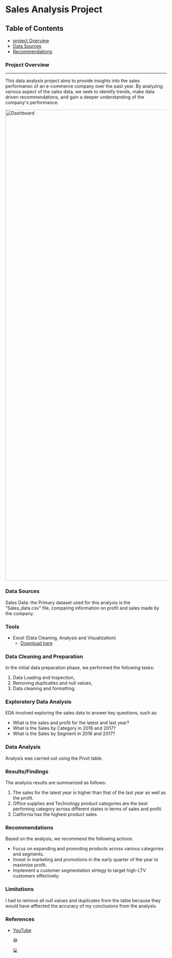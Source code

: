 # Sales Analysis Project

## Table of Contents

- [project Overview](#project-overview)
- [Data Sources](#data-sources)
- [Recommendations](#recommendations)


### Project Overview
---

This data analysis project aims to provide insights into the sales performanec of an e-commerce company over the past year. By analyzing various aspect of the sales data, we seek to identify trends, make data driven recommendations, and gain a deeper understanding of the company's performance.

<img width="1470" alt="Dashboard" src="https://github.com/Rasheedat-Olaiya/Adenike_portfolio/assets/113972215/8b351f0d-017c-4b34-91e9-a2364cfc13ef">



### Data Sources

Sales Data: the Primary dataset used for this analysis is the "Sales_data.csv" file, comparing information on profit and sales made by the company.

### Tools

- Excel (Data Cleaning, Analysis and Visualization)
   - [Download here](https://microsoft.com)


### Data Cleaning and Preparation

In the initial data preparation phase, we performed the following tasks:
1. Data Loading and Inspection,
2. Removing duplicaties and null values,
3. Data cleaning and formatting.

### Exploratory Data Analysis

EDA involved exploring the sales data to answer key questions, such as:

- What is the sales and profit for the latest and last year?
- What is the Sales by Category in 2016 and 2017?
- What is the Sales by Segment in 2016 and 2017?


### Data Analysis

Analysis was carried out using the Pivot table.


### Results/Findings


The analysis results are summarized as follows:
1. The sales for the latest year is higher than that of the last year as well as the profit.
2. Office supplies and Technology product categories are the best perfoming category across different states in terms of sales and profit.
3. California has the highest product sales.


### Recommendations


Based on the analysis, we recommend the following actions:
- Focus on expanding and promoting products across various categories and segments.
- Invest in marketing and promotions in the early quarter of the year to maximize profit.
- Implement a customer segmentation strtegy to target high-LTV customers effectively.


### Limitations


I had to remove all null values  and duplicates from the table because they would have afftected the accuracy of my conclusions from the analysis. 


### References

- [YouTube](https://www.youtube.com/watch?v=eaSg0mu6nLM)

  😄

  💻


